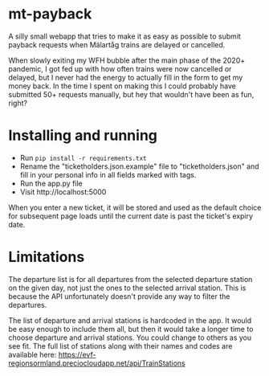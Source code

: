 # mt-payback

A silly small webapp that tries to make it as easy as possible to submit payback requests when Mälartåg trains are delayed or cancelled.

When slowly exiting my WFH bubble after the main phase of the 2020+ pandemic, I got fed up with how often trains were now cancelled or delayed, but I never had the energy to actually fill in the form to get my money back. In the time I spent on making this I could probably have submitted 50+ requests manually, but hey that wouldn't have been as fun, right?

# Installing and running

* Run `pip install -r requirements.txt`
* Rename the "ticketholders.json.example" file to "ticketholders.json" and fill in your personal info in all fields marked with tags.
* Run the app.py file
* Visit http://localhost:5000

When you enter a new ticket, it will be stored and used as the default choice for subsequent page loads until the current date is past the ticket's expiry date.

# Limitations

The departure list is for all departures from the selected departure station on the given day, not just the ones to the selected arrival station. This is because the API unfortunately doesn't provide any way to filter the departures.

The list of departure and arrival stations is hardcoded in the app. It would be easy enough to include them all, but then it would take a longer time to choose departure and arrival stations. You could change to others as you see fit. The full list of stations along with their names and codes are available here: https://evf-regionsormland.preciocloudapp.net/api/TrainStations